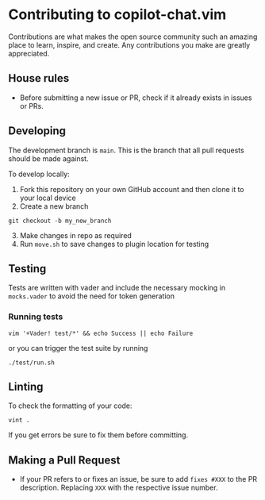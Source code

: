 # Contributing to copilot-chat.vim
Contributions are what makes the open source community such an amazing place to learn, inspire, and create. Any contributions you make are greatly appreciated.

## House rules
- Before submitting a new issue or PR, check if it already exists in issues or PRs.

## Developing
The development branch is `main`. This is the branch that all pull requests should be made against.

To develop locally:
1. Fork this repository on your own GitHub account and then clone it to your local device
2. Create a new branch
```
git checkout -b my_new_branch
```
3. Make changes in repo as required
4. Run `move.sh` to save changes to plugin location for testing

## Testing
Tests are written with vader and include the necessary mocking in `mocks.vader` to avoid the need for token generation

### Running tests
```
vim '+Vader! test/*' && echo Success || echo Failure
```
or you can trigger the test suite by running

```
./test/run.sh
```

## Linting
To check the formatting of your code:
```
vint .
```
If you get errors be sure to fix them before committing.

## Making a Pull Request
- If your PR refers to or fixes an issue, be sure to add `fixes #XXX` to the PR description. Replacing `XXX` with the respective issue number.

[issues]: https://github.com/DanBradbury/copilot-chat.vim/issues
[PRs]: https://github.com/DanBradbury/copilot-chat.vim/pulls